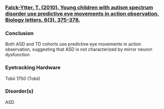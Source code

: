 ### [Falck-Ytter, T. (2010). Young children with autism spectrum disorder use predictive eye movements in action observation. Biology letters, 6(3), 375-378.](http://rsbl.royalsocietypublishing.org/content/roybiolett/6/3/375.full.pdf)
### Conclusion
Both ASD and TD cohorts use predictive eye movements in action observation, suggesting that ASD is not characterized by mirror neuron dysfunction
### Eyetracking Hardware
Tobii 1750 (Tobii)
### Disorder(s)
ASD